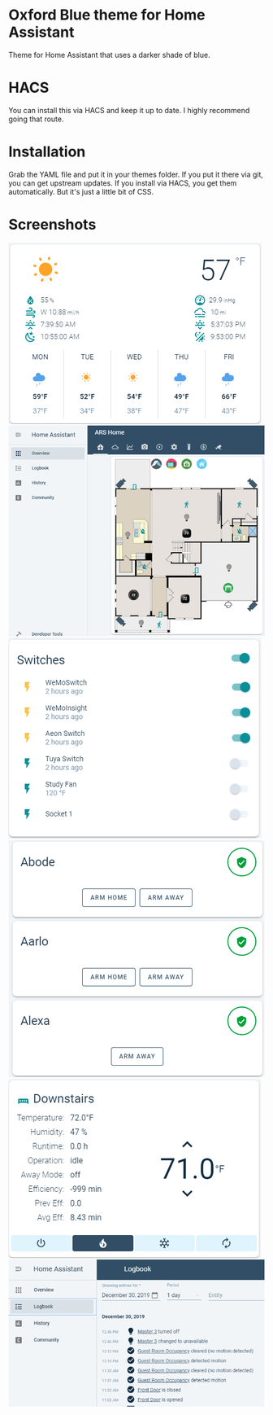 # Oxford Blue theme for Home Assistant

Theme for Home Assistant that uses a darker shade of blue.

# HACS

You can install this via HACS and keep it up to date. I highly recommend going that route.

# Installation

Grab the YAML file and put it in your themes folder. If you put it there via git, you can get upstream updates. If you install via HACS, you get them automatically. But it's just a little bit of CSS.

# Screenshots

![alt text](https://raw.githubusercontent.com/arsaboo/oxford_blue_theme/master/_screenshots/one.png)
![alt text](https://raw.githubusercontent.com/arsaboo/oxford_blue_theme/master/_screenshots/two.png)
![alt text](https://raw.githubusercontent.com/arsaboo/oxford_blue_theme/master/_screenshots/three.png)
![alt text](https://raw.githubusercontent.com/arsaboo/oxford_blue_theme/master/_screenshots/four.png)
![alt text](https://raw.githubusercontent.com/arsaboo/oxford_blue_theme/master/_screenshots/five.png)
![alt text](https://raw.githubusercontent.com/arsaboo/oxford_blue_theme/master/_screenshots/six.png)
